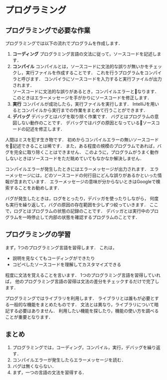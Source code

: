 # プログラミング

## プログラミングで必要な作業

プログラミングでは以下の流れでプログラムを作成します．

1. **コーディング**
プログラミング言語の文法に従って，ソースコードを記述します．
1. **コンパイル**
コンパイルとは，ソースコードに文法的な誤りが無いかをチェックし，実行ファイルを作成することです．
これを行うプログラムをコンパイラと呼びます．
コンパイラにソースコードを入力すると実行ファイルが出力されます．  
ソースコードに文法的な誤りがあるとき，コンパイルエラーとなります．
このときはエラーメッセージを手がかりにソースコードを修正します．
1. **実行**
コンパイルが成功したら，実行ファイルを実行します．
IntelliJを用いるとコンパイルから実行までの作業をまとめて行うことができます．
1. **デバッグ**
デバッグとはバグを取り除く作業です．
バグとはプログラムの意図しない動作のことです．
デバッグではバグの原因となっているソースコードの記述を修正します．

人間はミスを犯す生き物です．
初めからコンパイルエラーの無いソースコードを記述できることは稀です．
また，ある程度の規模のプログラムであれば，バグを完全に取り除くことはできません．
このように，プログラムがうまく動作しないときはソースコードをただ眺めていてもなかなか解決しません．

コンパイルエラーが発生したときにはエラーメッセージが出力されます．
エラーメッセージには，どのソースコードの何行目にどんな誤りがあるかといった情報が含まれています．
エラーメッセージの意味が分からないときはGoogleで検索することをお勧めします．

バグが発生したときは，ログをとったり，デバッガを使ったりしながら，
何度も実行を繰り返して，バグの原因の存在範囲を少しずつ絞っていきます．
ここで，ログとはプログラムの状態の記録のことです．
デバッガとは実行中のプログラムを一時停止して内部の状態を確認するプログラムのことです．

## プログラミングの学習

まず，1つのプログラミング言語を習得します．
これは，

* 説明を見なくてもコーディングができたり
* コピペしたソースコードを理解してカスタマイズできる

程度に文法を覚えることを言います．
1つのプログラミング言語を習得していれば，
他のプログラミング言語の習得は文法の差分をチェックするだけで完了します．

プログラミングではライブラリを利用します．
ライブラリとは誰もが必要とする一般的な機能をまとめたものです．
文法とは異なり，ライブラリについて暗記する必要はありません．
利用したい機能を探したり，機能の使い方を調べることが重要となります．

## まとめ

1. プログラミングでは，コーディング，コンパイル，実行，デバッグを繰り返す．
1. コンパイルエラーが発生したらエラーメッセージを読む．
1. バグは無くならない．
1. まず，一つの言語の文法を習得する．
